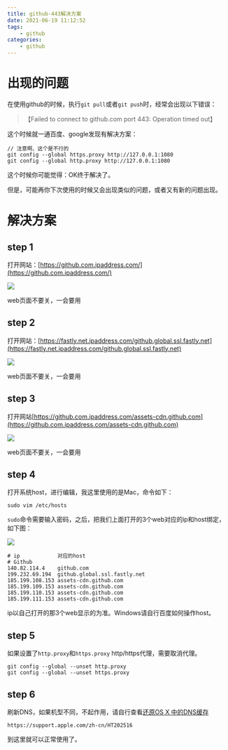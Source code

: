 ```yaml
---
title: github-443解决方案
date: 2021-06-19 11:12:52
tags:
    - github
categories:
    - github
---
```


# 出现的问题

在使用github的时候，执行`git pull`或者`git push`时，经常会出现以下错误：

> 【Failed to connect to github.com port 443: Operation timed out】

这个时候就一通百度、google发现有解决方案：

```
// 注意啊、这个是不行的
git config --global https.proxy http://127.0.0.1:1080
git config --global http.proxy http://127.0.0.1:1080
```

这个时候你可能觉得：OK终于解决了。

但是，可能再你下次使用的时候又会出现类似的问题，或者又有新的问题出现。

# 解决方案

## step 1

打开网站：[https://github.com.ipaddress.com/](https://github.com.ipaddress.com/)

![](step-1.jpg)

web页面不要关，一会要用

## step 2

打开网站：[https://fastly.net.ipaddress.com/github.global.ssl.fastly.net](https://fastly.net.ipaddress.com/github.global.ssl.fastly.net)

![](step-2.jpg)

web页面不要关，一会要用

## step 3

打开网站[https://github.com.ipaddress.com/assets-cdn.github.com](https://github.com.ipaddress.com/assets-cdn.github.com)

![](step-3.jpg)

web页面不要关，一会要用

## step 4

打开系统host，进行编辑，我这里使用的是Mac，命令如下：

```
sudo vim /etc/hosts
```

`sudo`命令需要输入密码，之后，把我们上面打开的3个web对应的ip和host绑定，如下图：

![](step-4.jpg)

```
# ip            对应的host    
# Github
140.82.114.4    github.com
199.232.69.194  github.global.ssl.fastly.net
185.199.108.153 assets-cdn.github.com
185.199.109.153 assets-cdn.github.com
185.199.110.153 assets-cdn.github.com
185.199.111.153 assets-cdn.github.com
```

ip以自己打开的那3个web显示的为准。Windows请自行百度如何操作host。

## step 5

如果设置了`http.proxy`和`https.proxy` http/https代理，需要取消代理。

```
git config --global --unset http.proxy
git config --global --unset https.proxy
```

## step 6

刷新DNS，如果机型不同，不起作用，请自行查看[还原OS X 中的DNS缓存](https://support.apple.com/zh-cn/HT202516)

```
https://support.apple.com/zh-cn/HT202516
```

到这里就可以正常使用了。


